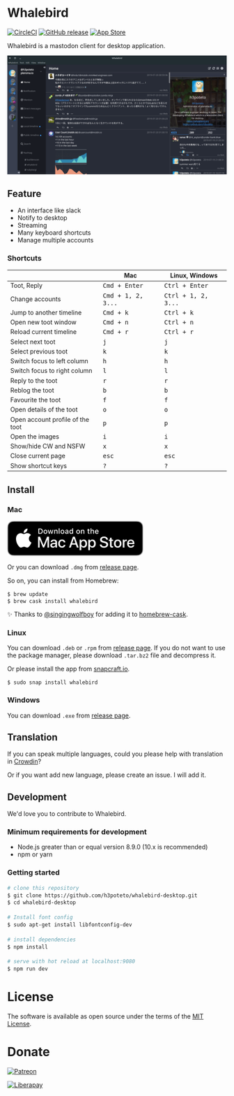 # Whalebird
[![CircleCI](https://circleci.com/gh/h3poteto/whalebird-desktop.svg?style=svg)](https://circleci.com/gh/h3poteto/whalebird-desktop)
[![GitHub release](http://img.shields.io/github/release/h3poteto/whalebird-desktop.svg?style=flat-square)](https://github.com/h3poteto/whalebird-desktop/releases)
[![App Store](https://img.shields.io/itunes/v/1378283354.svg?style=flat-square)](https://itunes.apple.com/us/app/whalebird/id1378283354)


Whalebird is a mastodon client for desktop application.

![demo](screenshot_1.png)

## Feature

- An interface like slack
- Notify to desktop
- Streaming
- Many keyboard shortcuts
- Manage multiple accounts

### Shortcuts

<table>
<thead>
<tr><th></th><th>Mac</th><th>Linux, Windows</th></tr>
</thead>
<tbody>
<tr><td> Toot, Reply                     </td><td>             <kbd>Cmd + Enter</kbd>         </td><td> <kbd>Ctrl + Enter</kbd>      </td></tr>
<tr><td> Change accounts                 </td><td>             <kbd>Cmd + 1, 2, 3...</kbd>    </td><td> <kbd>Ctrl + 1, 2, 3...</kbd> </td></tr>
<tr><td> Jump to another timeline        </td><td>             <kbd>Cmd + k</kbd>             </td><td> <kbd>Ctrl + k</kbd>          </td></tr>
<tr><td> Open new toot window            </td><td>             <kbd>Cmd + n</kbd>             </td><td> <kbd>Ctrl + n</kbd>          </td></tr>
<tr><td> Reload current timeline         </td><td>             <kbd>Cmd + r</kbd>             </td><td> <kbd>Ctrl + r</kbd>          </td></tr>
<tr><td> Select next toot                </td><td>             <kbd>j</kbd>                   </td><td> <kbd>j</kbd>          </td></tr>
<tr><td> Select previous toot            </td><td>             <kbd>k</kbd>                   </td><td> <kbd>k</kbd>          </td></tr>
<tr><td> Switch focus to left column     </td><td>             <kbd>h</kbd>                   </td><td> <kbd>h</kbd>          </td></tr>
<tr><td> Switch focus to right column    </td><td>             <kbd>l</kbd>                   </td><td> <kbd>l</kbd>          </td></tr>
<tr><td> Reply to the toot               </td><td>             <kbd>r</kbd>                   </td><td> <kbd>r</kbd>          </td></tr>
<tr><td> Reblog the toot                 </td><td>             <kbd>b</kbd>                   </td><td> <kbd>b</kbd>          </td></tr>
<tr><td> Favourite the toot              </td><td>             <kbd>f</kbd>                   </td><td> <kbd>f</kbd>          </td></tr>
<tr><td> Open details of the toot        </td><td>             <kbd>o</kbd>                   </td><td> <kbd>o</kbd>          </td></tr>
<tr><td> Open account profile of the toot</td><td>             <kbd>p</kbd>                   </td><td> <kbd>p</kbd>          </td></tr>
<tr><td> Open the images                 </td><td>             <kbd>i</kbd>                   </td><td> <kbd>i</kbd>          </td></tr>
<tr><td> Show/hide CW and NSFW           </td><td>             <kbd>x</kbd>                   </td><td> <kbd>x</kbd>          </td></tr>
<tr><td> Close current page              </td><td>             <kbd>esc</kbd>                 </td><td> <kbd>esc</kbd>        </td></tr>
<tr><td> Show shortcut keys              </td><td>             <kbd>?</kbd>                   </td><td> <kbd>?</kbd>           </td></tr>
</tbody>
</table>

## Install
### Mac
[![App Store](app-store.svg)](https://itunes.apple.com/us/app/whalebird/id1378283354)

Or you can download `.dmg` from [release page](https://github.com/h3poteto/whalebird-desktop/releases).

So on, you can install from Homebrew:

```
$ brew update
$ brew cask install whalebird
```

:sparkles: Thanks to [@singingwolfboy](https://github.com/singingwolfboy) for adding it to [homebrew-cask](https://github.com/Homebrew/homebrew-cask/blob/cf568882b6e012956ca404a16be2db36ca873002/Casks/whalebird.rb).


### Linux

You can download `.deb` or `.rpm` from [release page](https://github.com/h3poteto/whalebird-desktop/releases).
If you do not want to use the package manager, please download `.tar.bz2` file and decompress it.

Or please install the app from [snapcraft.io](https://snapcraft.io/whalebird).

```
$ sudo snap install whalebird
```

### Windows

You can download `.exe` from [release page](https://github.com/h3poteto/whalebird-desktop/releases).

## Translation
If you can speak multiple languages, could you please help with translation in [Crowdin](https://crowdin.com/project/whalebird)?

Or if you want add new language, please create an issue. I will add it.

## Development

We'd love you to contribute to Whalebird.

### Minimum requirements for development

* Node.js greater than or equal version 8.9.0 (10.x is recommended)
* npm or yarn

### Getting started

``` bash
# clone this repository
$ git clone https://github.com/h3poteto/whalebird-desktop.git
$ cd whalebird-desktop

# Install font config
$ sudo apt-get install libfontconfig-dev

# install dependencies
$ npm install

# serve with hot reload at localhost:9080
$ npm run dev
```

# License
The software is available as open source under the terms of the [MIT License](https://opensource.org/licenses/MIT).

# Donate

[![Patreon](https://c5.patreon.com/external/logo/become_a_patron_button.png)](https://www.patreon.com/bePatron?u=15085320)

[![Liberapay](https://liberapay.com/assets/widgets/donate.svg)](https://liberapay.com/h3poteto/donate)
